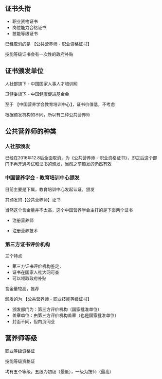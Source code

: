 ## 证书头衔

- 职业资格证书
- 岗位能力合格证书
- 技能等级证书



已经取消的是 【公共营养师 - 职业资格证书】



技能等级证书会有一次性的政府补贴



## 证书颁发单位



人社部旗下 - 中国国家人事人才培训网

卫健委旗下 - 中国健康促进基金会



至于 【中国营养学会教育培训中心】，证书价值低，不考虑



根据颁发机构的不同，所以有三种公共营养师



## 公共营养师的种类



### 人社部颁发



已经在2016年12.8后全面取消，为《公共营养师 - 职业资格证书》，即之后这个部门不再开通考试和证书的颁发，当然之前颁发的仍然有效



### 中国营养学会 - 教育培训中心颁发

目前主要是下属，教育培训中心发起认证，颁发

其颁发的【公共营养师】证书

当然这个含金量并不太高，这个中国营养学会主打的是下面两个证书

- 注册营养师

- 注册营养技术

  

### 第三方证书评价机构

三个特点

- 第三方证书评价机构鉴定，
- 证书在国家人社大网可查
- 可以领取政府补贴

含金量较高，推荐



颁发的为 【公共营养师 - 职业技能等级证书】



- 颁发部门为：第三方评价机构（国家批准单位）
- 盖章单位：由第三方评价机构盖章（也是国家批准单位）
- 封面不同，但内页同业



## 营养师等级

职业等级资格证

技能等级资格证



均有五个等级，五级为初级（最低），一级为技师（最高）


